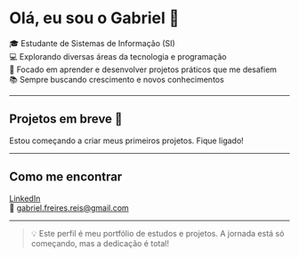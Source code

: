 # Olá, eu sou o Gabriel 👋

🎓 Estudante de Sistemas de Informação (SI)  
💻 Explorando diversas áreas da tecnologia e programação  
🚀 Focado em aprender e desenvolver projetos práticos que me desafiem  
📚 Sempre buscando crescimento e novos conhecimentos

---

## Projetos em breve 🚧

Estou começando a criar meus primeiros projetos. Fique ligado!

---

## Como me encontrar

[LinkedIn](https://www.linkedin.com/in/gabrielfreiresreis)  
📧 gabriel.freires.reis@gmail.com

---

> 💡 Este perfil é meu portfólio de estudos e projetos. A jornada está só começando, mas a dedicação é total!

